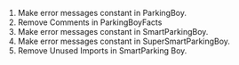 1. Make error messages constant in ParkingBoy.
2. Remove Comments in ParkingBoyFacts
3. Make error messages constant in SmartParkingBoy.
4. Make error messages constant in SuperSmartParkingBoy.
5. Remove Unused Imports in SmartParking Boy.